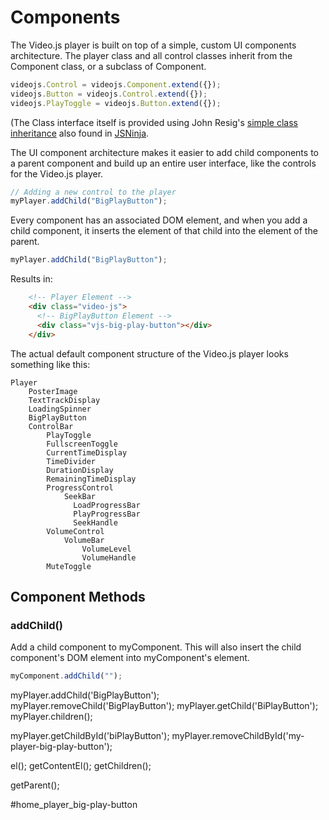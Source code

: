 # Components

The Video.js player is built on top of a simple, custom UI components architecture. The player class and all control classes inherit from the Component class, or a subclass of Component.

```js
videojs.Control = videojs.Component.extend({});
videojs.Button = videojs.Control.extend({});
videojs.PlayToggle = videojs.Button.extend({});
```

(The Class interface itself is provided using John Resig's [simple class inheritance](http://ejohn.org/blog/simple-javascript-inheritance/) also found in [JSNinja](http://jsninja.com).

The UI component architecture makes it easier to add child components to a parent component and build up an entire user interface, like the controls for the Video.js player.

```js
// Adding a new control to the player
myPlayer.addChild("BigPlayButton");
```

Every component has an associated DOM element, and when you add a child component, it inserts the element of that child into the element of the parent.

```js
myPlayer.addChild("BigPlayButton");
```

Results in:

```html
    <!-- Player Element -->
    <div class="video-js">
      <!-- BigPlayButton Element -->
      <div class="vjs-big-play-button"></div>
    </div>
```

The actual default component structure of the Video.js player looks something like this:

```
Player
    PosterImage
    TextTrackDisplay
    LoadingSpinner
    BigPlayButton
    ControlBar
        PlayToggle
        FullscreenToggle
        CurrentTimeDisplay
        TimeDivider
        DurationDisplay
        RemainingTimeDisplay
        ProgressControl
            SeekBar
              LoadProgressBar
              PlayProgressBar
              SeekHandle
        VolumeControl
            VolumeBar
                VolumeLevel
                VolumeHandle
        MuteToggle
```

## Component Methods

### addChild()

Add a child component to myComponent. This will also insert the child component's DOM element into myComponent's element.

```js
myComponent.addChild("");
```

myPlayer.addChild('BigPlayButton');
myPlayer.removeChild('BigPlayButton');
myPlayer.getChild('BiPlayButton');
myPlayer.children();

myPlayer.getChildById('biPlayButton');
myPlayer.removeChildById('my-player-big-play-button');

el();
getContentEl();
getChildren();

getParent();

#home_player_big-play-button
